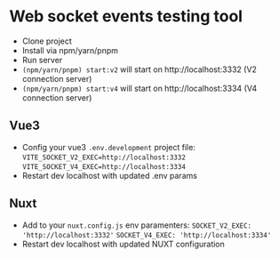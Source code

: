 # Web socket events testing tool

- Clone project
- Install via npm/yarn/pnpm
- Run server
- `(npm/yarn/pnpm) start:v2` will start on http://localhost:3332 (V2 connection server)
- `(npm/yarn/pnpm) start:v4` will start on http://localhost:3334 (V4 connection server)

## Vue3

- Config your vue3 `.env.development` project file:
  `VITE_SOCKET_V2_EXEC=http://localhost:3332`
  `VITE_SOCKET_V4_EXEC=http://localhost:3334`
- Restart dev localhost with updated .env params

## Nuxt

- Add to your `nuxt.config.js` env paramenters:
  `SOCKET_V2_EXEC: 'http://localhost:3332'`
  `SOCKET_V4_EXEC: 'http://localhost:3334'`
- Restart dev localhost with updated NUXT configuration
